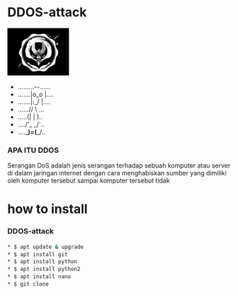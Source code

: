 # DDOS-attack

<img src="gambartools.jpg">

* .........--......
* .......|o_o |....
* .......|:_/ |....
* ......//   \ \...
* .....(|     | )..
* ..../'\_   _/`\..
* ....\___)=(___/..
### APA ITU DDOS
Serangan DoS adalah jenis serangan terhadap sebuah komputer atau server di dalam jaringan internet dengan cara menghabiskan sumber yang dimiliki oleh komputer tersebut sampai komputer tersebut tidak
# how to install
### DDOS-attack
```bash
* $ apt update & upgrade
* $ apt install git
* $ apt install python
* $ apt install python2
* $ apt install nano
* $ git clone 
```
